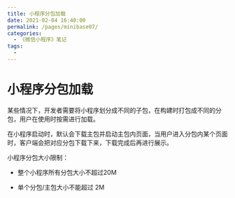 ```yaml
---
title: 小程序分包加载
date: 2021-02-04 16:40:00
permalink: /pages/minibase07/
categories:
  - 《微信小程序》笔记
tags:
  -
---
```

# 小程序分包加载

某些情况下，开发者需要将小程序划分成不同的子包，在构建时打包成不同的分包，用户在使用时按需进行加载。

在小程序启动时，默认会下载主包并启动主包内页面，当用户进入分包内某个页面时，客户端会把对应分包下载下来，下载完成后再进行展示。

小程序分包大小限制：

* 整个小程序所有分包大小不超过20M

* 单个分包/主包大小不能超过 2M